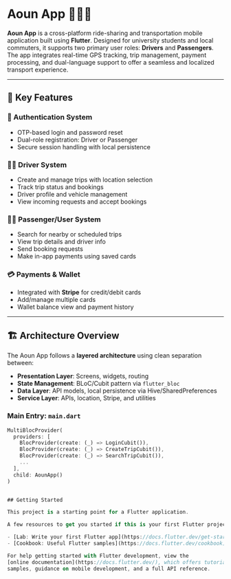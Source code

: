 # Aoun App 🚗📍📱

**Aoun App** is a cross-platform ride-sharing and transportation mobile application built using **Flutter**. Designed for university students and local commuters, it supports two primary user roles: **Drivers** and **Passengers**. The app integrates real-time GPS tracking, trip management, payment processing, and dual-language support to offer a seamless and localized transport experience.

---

## 🚀 Key Features

### 🔐 Authentication System
- OTP-based login and password reset
- Dual-role registration: Driver or Passenger
- Secure session handling with local persistence

### 🧑‍✈️ Driver System
- Create and manage trips with location selection
- Track trip status and bookings
- Driver profile and vehicle management
- View incoming requests and accept bookings

### 🧑‍🎓 Passenger/User System
- Search for nearby or scheduled trips
- View trip details and driver info
- Send booking requests
- Make in-app payments using saved cards

### 💳 Payments & Wallet
- Integrated with **Stripe** for credit/debit cards
- Add/manage multiple cards
- Wallet balance view and payment history

---

## 🏗️ Architecture Overview

The Aoun App follows a **layered architecture** using clean separation between:

- **Presentation Layer**: Screens, widgets, routing
- **State Management**: BLoC/Cubit pattern via `flutter_bloc`
- **Data Layer**: API models, local persistence via Hive/SharedPreferences
- **Service Layer**: APIs, location, Stripe, and utilities

### Main Entry: `main.dart`
```dart
MultiBlocProvider(
  providers: [
    BlocProvider(create: (_) => LoginCubit()),
    BlocProvider(create: (_) => CreateTripCubit()),
    BlocProvider(create: (_) => SearchTripCubit()),
    ...
  ],
  child: AounApp()
)


## Getting Started

This project is a starting point for a Flutter application.

A few resources to get you started if this is your first Flutter project:

- [Lab: Write your first Flutter app](https://docs.flutter.dev/get-started/codelab)
- [Cookbook: Useful Flutter samples](https://docs.flutter.dev/cookbook)

For help getting started with Flutter development, view the
[online documentation](https://docs.flutter.dev/), which offers tutorials,
samples, guidance on mobile development, and a full API reference.
